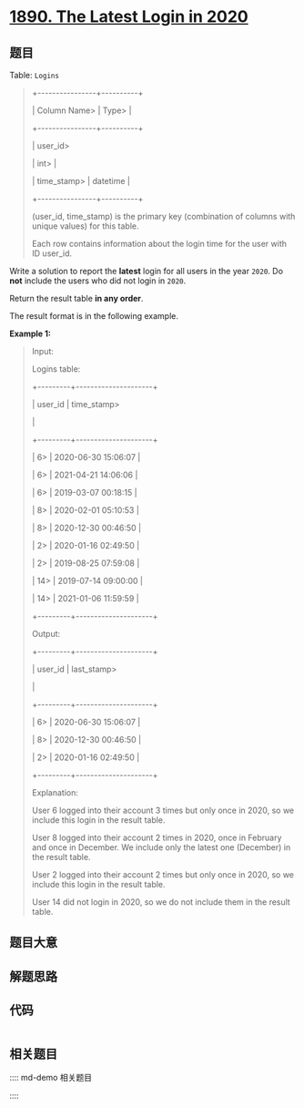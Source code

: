 # [1890. The Latest Login in 2020](https://leetcode.com/problems/the-latest-login-in-2020/)

## 题目

Table: `Logins`

> 
> 
> 
> 
> 
> +----------------+----------+
> 
> | Column Name> 
> | Type> 
>  |
> 
> +----------------+----------+
> 
> | user_id> 
> > 
> | int> 
>   |
> 
> | time_stamp> 
>  | datetime |
> 
> +----------------+----------+
> 
> (user_id, time_stamp) is the primary key (combination of columns with unique values) for this table.
> 
> Each row contains information about the login time for the user with ID user_id.
> 
> 



Write a solution to report the **latest** login for all users in the year
`2020`. Do **not** include the users who did not login in `2020`.

Return the result table **in any order**.

The result format is in the following example.



**Example 1:**

> Input: 
> 
> Logins table:
> 
> +---------+---------------------+
> 
> | user_id | time_stamp> 
> > 
>   |
> 
> +---------+---------------------+
> 
> | 6> 
>    | 2020-06-30 15:06:07 |
> 
> | 6> 
>    | 2021-04-21 14:06:06 |
> 
> | 6> 
>    | 2019-03-07 00:18:15 |
> 
> | 8> 
>    | 2020-02-01 05:10:53 |
> 
> | 8> 
>    | 2020-12-30 00:46:50 |
> 
> | 2> 
>    | 2020-01-16 02:49:50 |
> 
> | 2> 
>    | 2019-08-25 07:59:08 |
> 
> | 14> 
>   | 2019-07-14 09:00:00 |
> 
> | 14> 
>   | 2021-01-06 11:59:59 |
> 
> +---------+---------------------+
> 
> Output: 
> 
> +---------+---------------------+
> 
> | user_id | last_stamp> 
> > 
>   |
> 
> +---------+---------------------+
> 
> | 6> 
>    | 2020-06-30 15:06:07 |
> 
> | 8> 
>    | 2020-12-30 00:46:50 |
> 
> | 2> 
>    | 2020-01-16 02:49:50 |
> 
> +---------+---------------------+
> 
> Explanation: 
> 
> User 6 logged into their account 3 times but only once in 2020, so we include this login in the result table.
> 
> User 8 logged into their account 2 times in 2020, once in February and once in December. We include only the latest one (December) in the result table.
> 
> User 2 logged into their account 2 times but only once in 2020, so we include this login in the result table.
> 
> User 14 did not login in 2020, so we do not include them in the result table.
> 
> 


## 题目大意

## 解题思路

## 代码

```javascript

```

## 相关题目

:::: md-demo 相关题目

::::

